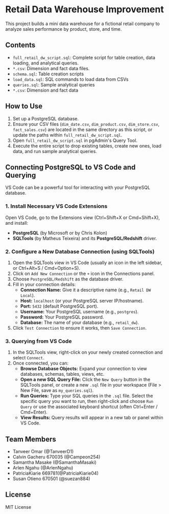 # Retail Data Warehouse Improvement

This project builds a mini data warehouse for a fictional retail company to analyze sales performance by product, store, and time.

## Contents

- `full_retail_dw_script.sql`: Complete script for table creation, data loading, and analytical queries.
- `*.csv`: Dimension and fact data files.
- `schema.sql`: Table creation scripts
- `load_data.sql`: SQL commands to load data from CSVs
- `queries.sql`: Sample analytical queries
- `*.csv`: Dimension and fact data

## How to Use

1.  Set up a PostgreSQL database.
2.  Ensure your CSV files (`dim_date.csv`, `dim_product.csv`, `dim_store.csv`, `fact_sales.csv`) are located in the same directory as this script, or update the paths within `full_retail_dw_script.sql`.
3.  Open `full_retail_dw_script.sql` in pgAdmin's Query Tool.
4.  Execute the entire script to drop existing tables, create new ones, load data, and run sample analytical queries.

## Connecting PostgreSQL to VS Code and Querying

VS Code can be a powerful tool for interacting with your PostgreSQL database.

### 1. Install Necessary VS Code Extensions

Open VS Code, go to the Extensions view (Ctrl+Shift+X or Cmd+Shift+X), and install:

* **PostgreSQL** (by Microsoft or by Chris Kolon)
* **SQLTools** (by Matheus Teixeira) and its **PostgreSQL/Redshift** driver.

### 2. Configure a New Database Connection (using SQLTools)

1.  Open the SQLTools view in VS Code (usually an icon in the left sidebar, or Ctrl+Alt+S / Cmd+Option+S).
2.  Click on `Add New Connection` or the `+` icon in the Connections panel.
3.  Choose `PostgreSQL/Redshift` as the database driver.
4.  Fill in your connection details:
    * **Connection Name:** Give it a descriptive name (e.g., `Retail DW Local`).
    * **Host:** `localhost` (or your PostgreSQL server IP/hostname).
    * **Port:** `5432` (default PostgreSQL port).
    * **Username:** Your PostgreSQL username (e.g., `postgres`).
    * **Password:** Your PostgreSQL password.
    * **Database:** The name of your database (e.g., `retail_dw`).
5.  Click `Test Connection` to ensure it works, then `Save Connection`.

### 3. Querying from VS Code

1.  In the SQLTools view, right-click on your newly created connection and select `Connect`.
2.  Once connected, you can:
    * **Browse Database Objects:** Expand your connection to view databases, schemas, tables, views, etc.
    * **Open a new SQL Query File:** Click the `New Query` button in the SQLTools panel, or create a new `.sql` file in your workspace (File > New File, save as `my_queries.sql`).
    * **Run Queries:** Type your SQL queries in the `.sql` file. Select the specific query you want to run, then right-click and choose `Run Query` or use the associated keyboard shortcut (often Ctrl+Enter / Cmd+Enter).
    * **View Results:** Query results will appear in a new tab or panel within VS Code.

## Team Members

-   Tanveer Omar (@TanveerD1)
-   Calvin Gacheru 670035 (@Campeon254)
-   Samantha Masake (@SamanthaMasaki)
-   Arlen Ngahu (@ArlenNgahu)
-   PatriciaKiarie 669781(@PatriciaKiarie04)
-   Susan Otieno 670501 (@suezan884)

## License

MIT License

